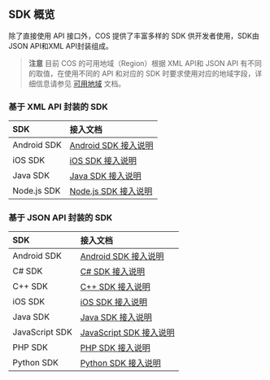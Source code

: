 ## SDK 概览

除了直接使用 API 接口外，COS 提供了丰富多样的 SDK 供开发者使用，SDK由JSON API和XML API封装组成。
>**注意**
>目前 COS 的可用地域（Region）根据 XML API和 JSON API 有不同的取值，在使用不同的 API 和对应的 SDK 时要求使用对应的地域字段，详细信息请参见 [可用地域](https://www.qcloud.com/document/product/436/6224) 文档。 

### 基于 XML API 封装的 SDK

| SDK            | 接入文档                                     |
| :------------- | :--------------------------------------- |
| Android SDK    | [Android SDK 接入说明](/document/product/436/11238) |
| iOS SDK        | [iOS SDK 接入说明](/document/product/436/11280)    |
| Java SDK       | [Java SDK 接入说明](/document/product/436/10199)   |
| Node.js SDK | [Node.js SDK 接入说明](/document/product/436/8629) |

### 基于 JSON API 封装的 SDK

| SDK            | 接入文档                                     |
| :------------- | :--------------------------------------- |
| Android SDK    | [Android SDK 接入说明](/document/product/436/6517) |
| C# SDK    | [C# SDK 接入说明](/document/product/436/6271) |
| C++ SDK        | [C++ SDK 接入说明](/document/product/436/6272)    |
| iOS SDK        | [iOS SDK 接入说明](/document/product/436/6530)    |
| Java SDK       | [Java SDK 接入说明](/document/product/436/6273)   |
| JavaScript SDK | [JavaScript SDK 接入说明](/document/product/436/8095) |
| PHP SDK        | [PHP SDK 接入说明](/document/product/436/6274)    |
| Python SDK     | [Python SDK 接入说明](/document/product/436/6275) |
